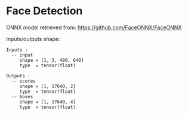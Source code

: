 # Face Detection

ONNX model retrieved from: https://github.com/FaceONNX/FaceONNX

Inputs/outputs shape:

```
Inputs :
  -- input
     shape = [1, 3, 480, 640]
     type  = tensor(float)

Outputs :
  -- scores
     shape = [1, 17640, 2]
     type  = tensor(float)
  -- boxes
     shape = [1, 17640, 4]
     type  = tensor(float)
```
